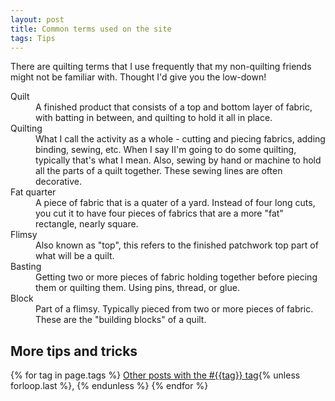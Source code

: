```yaml
---
layout: post
title: Common terms used on the site
tags: Tips 
---
```

There are quilting terms that I use frequently that my non-quilting friends might not be familiar with. Thought I'd give you the low-down!

<dl>
    <dt>Quilt<dt>
    <dd>A finished product that consists of a top and bottom layer of fabric, with batting in between, and quilting to hold it all in place.<dd>    
    <dt>Quilting<dt>
    <dd>What I call the activity as a whole - cutting and piecing fabrics, adding binding, sewing, etc. When I say II'm going to do some quilting, typically that's what I mean. Also, sewing by hand or machine to hold all the parts of a quilt together. These sewing lines are often decorative.
    <dd>
    <dt>Fat quarter<dt>
    <dd>A piece of fabric that is a quater of a yard. Instead of four long cuts, you cut it to have four pieces of fabrics that are a more "fat" rectangle, nearly square.<dd>
    <dt>Flimsy<dt>
    <dd>Also known as "top", this refers to the finished patchwork top part of what will be a quilt.<dd>
    <dt>Basting<dt>
    <dd>Getting two or more pieces of fabric holding together before piecing them or quilting them. Using pins, thread, or glue.<dd>
    <dt>Block<dt>
    <dd>Part of a flimsy. Typically pieced from two or more pieces of fabric. These are the "building blocks" of a quilt.<dd>
</dl>
    

## More tips and tricks

  {% for tag in page.tags %}
  <a class="post" href="/tag/{{tag}}">Other posts with the #{{tag}} tag</a>{% unless forloop.last %}, {% endunless %}
  {% endfor %}
